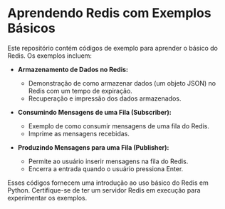 # Aprendendo Redis com Exemplos Básicos

Este repositório contém códigos de exemplo para aprender o básico do Redis. Os exemplos incluem:

- **Armazenamento de Dados no Redis:**
  - Demonstração de como armazenar dados (um objeto JSON) no Redis com um tempo de expiração.
  - Recuperação e impressão dos dados armazenados.

- **Consumindo Mensagens de uma Fila (Subscriber):**
  - Exemplo de como consumir mensagens de uma fila do Redis.
  - Imprime as mensagens recebidas.

- **Produzindo Mensagens para uma Fila (Publisher):**
  - Permite ao usuário inserir mensagens na fila do Redis.
  - Encerra a entrada quando o usuário pressiona Enter.

Esses códigos fornecem uma introdução ao uso básico do Redis em Python. Certifique-se de ter um servidor Redis em execução para experimentar os exemplos.
